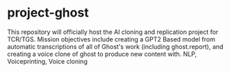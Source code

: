 # project-ghost
This repository will officially host the AI cloning and replication project for TCR/TGS. Mission objectives include creating a GPT2 Based model from automatic transcriptions of all of Ghost's work (including ghost.report), and creating a voice clone of ghost to produce new content with. NLP, Voiceprinting, Voice cloning
